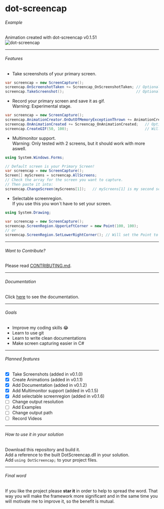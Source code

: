 # dot-screencap

###### Example
Animation created with dot-screencap v0.1.51  
![dot-screencap](https://github.com/Speisaa/dot-screencap/raw/master/Documentation/Pictures/v0151showcase.gif)  

***

###### Features
+ Take screenshots of your primary screen.

 ``` csharp
var screencap = new ScreenCapture();  
screencap.OnScreenshotTaken += Screencap_OnScreenshotTaken; // Optional: Subscribe to the event.
screencap.TakeScreenshot();                                 // Optional: Add a filename.
 ```
+ Record your primary screen and save it as gif.  
  Warning: Experimental stage.
 ``` csharp
var screencap = new ScreenCapture();
screencap.AnimationCreator.OnOutOfMemoryExceptionThrown += AnimationCreator_OnOutOfMemoryExceptionThrown;
screencap.OnAnimationCreated += Screencap_OnAnimationCreated;   // Optional: Subscribe to the events.
screencap.CreateGIF(50, 100);                                   // Will record 50 frames, 10 per second.
 ```

+ Multimonitor support.  
  Warning: Only tested with 2 screens, but it should work with more aswell.
 ``` csharp
using System.Windows.Forms;

// Default screen is your Primary Screen!
var screencap = new ScreenCapture();
Screen[] myScreens = screencap.AllScreens;
// Check the array for the screen you want to capture.
// Then paste it into:
screencap.ChangeScreen(myScreens[1]);   // myScreens[1] is my second screen.
 ```

+ Selectable screenregion.  
  If you use this you won´t have to set your screen.
 ``` csharp
using System.Drawing;

var screencap = new ScreenCapture();
screencap.ScreenRegion.UpperLeftCorner = new Point(100, 100);
// or
screencap.ScreenRegion.SetLowerRightCorner(); // Will set the Point to the current mouse position.
 ```

***

###### Want to Contribute?
Please read [CONTRIBUTING.md](https://github.com/Speisaa/dot-screencap/blob/master/CONTRIBUTING.md).

***

###### Documentation
Click [here](https://github.com/Speisaa/dot-screencap/blob/master/Documentation/README.md) to see the documentation.

***

###### Goals
* Improve my coding skills :joy:
* Learn to use git
* Learn to write clean documentations
* Make screen capturing easier in C#

***

###### Planned features
- [x] Take Screenshots (added in v0.1.0)
- [x] Create Animations (added in v0.1.1)
- [x] Add Documentation (added in v0.1.2)
- [x] Add Multimonitor support (added in v0.1.5)
- [x] Add selectable screenregion (added in v0.1.6)
- [ ] Change output resolution
- [ ] Add Examples
- [ ] Change output path
- [ ] Record Videos

***

###### How to use it in your solution
Download this repository and build it.  
Add a reference to the built DotScreencap.dll in your solution.  
Add `using DotScreencap;` to your project files.

***

###### Final word
If you like the project please **star it** in order to help to spread the word. That way you will make the framework more significant and in the same time you will motivate me to improve it, so the benefit is mutual.
